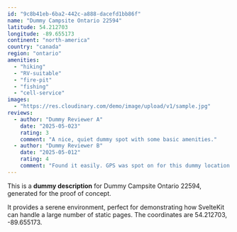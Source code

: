 ```yaml
---
id: "9c8b41eb-6ba2-442c-a888-dacefd1bb86f"
name: "Dummy Campsite Ontario 22594"
latitude: 54.212703
longitude: -89.655173
continent: "north-america"
country: "canada"
region: "ontario"
amenities:
  - "hiking"
  - "RV-suitable"
  - "fire-pit"
  - "fishing"
  - "cell-service"
images:
  - "https://res.cloudinary.com/demo/image/upload/v1/sample.jpg"
reviews:
  - author: "Dummy Reviewer A"
    date: "2025-05-023"
    rating: 3
    comment: "A nice, quiet dummy spot with some basic amenities."
  - author: "Dummy Reviewer B"
    date: "2025-05-012"
    rating: 4
    comment: "Found it easily. GPS was spot on for this dummy location."
---
```


This is a **dummy description** for Dummy Campsite Ontario 22594, generated for the proof of concept.

It provides a serene environment, perfect for demonstrating how SvelteKit can handle a large number of static pages. The coordinates are 54.212703, -89.655173.
